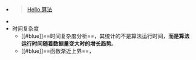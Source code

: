 - > [Hello 算法 ](https://www.hello-algo.com/)
-
- 时间复杂度
	- [[#blue]]==时间复杂度分析==，其统计的不是算法运行时间，**而是算法运行时间随着数据量变大时的增长趋势**。
	- [[#blue]]==函数渐近上界==，